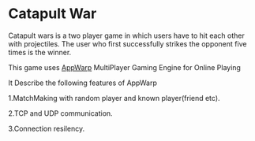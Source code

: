 Catapult War
===========

Catapult wars is a two player game in which users have to hit each other with projectiles. 
The user who first successfully strikes the opponent five times is the winner.

This game uses [AppWarp](http://appwarp.shephertz.com/) MultiPlayer Gaming Engine for Online Playing

It Describe the following features of AppWarp

1.MatchMaking with random player and known player(friend etc).

2.TCP and UDP communication.

3.Connection resilency.
